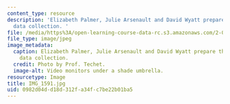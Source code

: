 ```yaml
---
content_type: resource
description: 'Elizabeth Palmer, Julie Arsenault and David Wyatt prepare the dock for
  data collection. '
file: /media/https%3A/open-learning-course-data-rc.s3.amazonaws.com/2-011-introduction-to-ocean-science-and-engineering-spring-2006/0982d04dd18d312fa34fc7be22b01ba5_IMG_1591.jpg
file_type: image/jpeg
image_metadata:
  caption: Elizabeth Palmer, Julie Arsenault and David Wyatt prepare the dock for
    data collection.
  credit: Photo by Prof. Techet.
  image-alt: Video monitors under a shade umbrella.
resourcetype: Image
title: IMG_1591.jpg
uid: 0982d04d-d18d-312f-a34f-c7be22b01ba5
---
```

